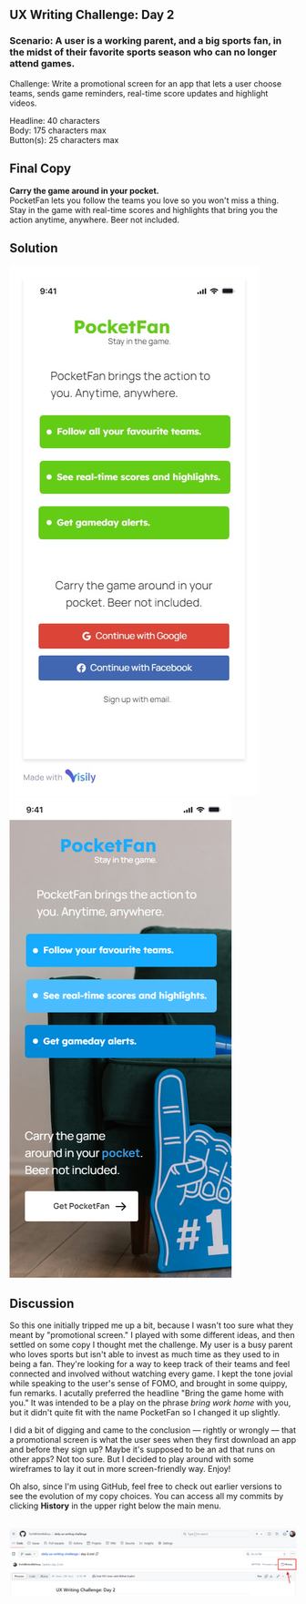 ## UX Writing Challenge: Day 2
### Scenario: A user is a working parent, and a big sports fan, in the midst of their favorite sports season who can no longer attend games.

Challenge: Write a promotional screen for an app that lets a user choose teams, sends game reminders, real-time score updates and highlight videos.

Headline: 40 characters  
Body: 175 characters max  
Button(s): 25 characters max  

## Final Copy
**Carry the game around in your pocket.**  
PocketFan lets you follow the teams you love so you won't miss a thing. Stay in the game with real-time scores and highlights that bring you the action anytime, anywhere. Beer not included. 

## Solution

![mobile wireframe mockup of pocketfan app](day-2-solution.jpg)
![mobile wireframe mockup of pocketfan app](day-2-solution-v2.png)

## Discussion
So this one initially tripped me up a bit, because I wasn't too sure what they meant by "promotional screen." I played with some different ideas, and then settled on some copy I thought met the challenge. My user is a busy parent who loves sports but isn't able to invest as much time as they used to in being a fan. They're looking for a way to keep track of their teams and feel connected and involved without watching every game. I kept the tone jovial while speaking to the user's sense of FOMO, and brought in some quippy, fun remarks. I acutally preferred the headline "Bring the game home with you." It was intended to be a play on the phrase *bring work home* with you, but it didn't quite fit with the name PocketFan so I changed it up slightly.  

I did a bit of digging and came to the conclusion — rightly or wrongly — that a promotional screen is what the user sees when they first download an app and before they sign up? Maybe it's supposed to be an ad that runs on other apps? Not too sure. But I decided to play around with some wireframes to lay it out in more screen-friendly way. Enjoy!  

Oh also, since I'm using GitHub, feel free to check out earlier versions to see the evolution of my copy choices. You can access all my commits by clicking **History** in the upper right below the main menu.

&nbsp;
![screenshot of github display showing location of history button](github-history.png)
